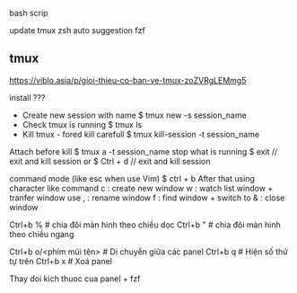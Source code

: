 
bash scrip

update
tmux
zsh
auto suggestion
fzf


## tmux
https://viblo.asia/p/gioi-thieu-co-ban-ve-tmux-zoZVRgLEMmg5

install ???

- Create new session with name
      $ tmux new -s session_name
- Check tmux is running
      $ tmux ls
- Kill tmux - fored kill  carefull
      $ tmux kill-session -t session_name

Attach before kill
      $ tmux a -t session_name
      stop what is running
      $ exit // exit and kill session or
      $ Ctrl + d // exit and kill session

command mode (like esc when use Vim)
     $ ctrl + b
After that using character like command
c : create new window
w : watch list window + tranfer window use
, : rename window
f : find window + switch to
& : close window



Ctrl+b %  # chia đôi màn hình theo chiều dọc
Ctrl+b "  # chia đôi màn hình theo chiều ngang

Ctrl+b o/<phím mũi tên>  # Di chuyển giữa các panel
Ctrl+b q  # Hiện số thứ tự trên
Ctrl+b x  # Xoá panel


Thay doi kich thuoc cua panel + fzf
